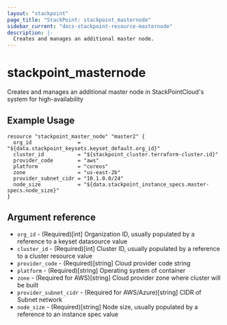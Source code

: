 ```yaml
---
layout: "stackpoint"
page_title: "StackPoint: stackpoint_masternode"
sidebar_current: "docs-stackpoint-resource-masternode"
description: |-
  Creates and manages an additional master node.
---
```


# stackpoint\_masternode

Creates and manages an additional master node in StackPointCloud's system for high-availability

## Example Usage

```hcl
resource "stackpoint_master_node" "master2" {
  org_id               = "${data.stackpoint_keysets.keyset_default.org_id}"
  cluster_id           = "${stackpoint_cluster.terraform-cluster.id}"
  provider_code        = "aws"
  platform             = "coreos"
  zone                 = "us-east-2b"
  provider_subnet_cidr = "10.1.0.0/24"
  node_size            = "${data.stackpoint_instance_specs.master-specs.node_size}"
}
```

## Argument reference

* `org_id` - (Required)[int] Organization ID, usually populated by a reference to a keyset datasource value
* `cluster_id` - (Required)[int] Cluster ID, usually populated by a reference to a cluster resource value
* `provider_code` - (Required)[string] Cloud provider code string
* `platform` - (Required)[string] Operating system of container
* `zone` - (Required for AWS)[string] Cloud provider zone where cluster will be built
* `provider_subnet_cidr` - (Required for AWS/Azure)[string] CIDR of Subnet network
* `node_size` - (Required)[string] Node size, usually populated by a reference to an instance spec value